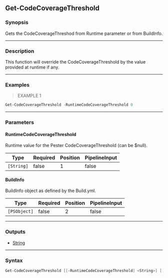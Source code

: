 Get-CodeCoverageThreshold
-------------------------

### Synopsis
Gets the CodeCoverageThreshod from Runtime parameter or from BuildInfo.

---

### Description

This function will override the CodeCoverageThreshold by the value
provided at runtime if any.

---

### Examples
> EXAMPLE 1

```PowerShell
Get-CodeCoverageThreshold -RuntimeCodeCoverageThreshold 0
```

---

### Parameters
#### **RuntimeCodeCoverageThreshold**
Runtime value for the Pester CodeCoverageThreshold (can be $null).

|Type      |Required|Position|PipelineInput|
|----------|--------|--------|-------------|
|`[String]`|false   |1       |false        |

#### **BuildInfo**
BuildInfo object as defined by the Build.yml.

|Type        |Required|Position|PipelineInput|
|------------|--------|--------|-------------|
|`[PSObject]`|false   |2       |false        |

---

### Outputs
* [String](https://learn.microsoft.com/en-us/dotnet/api/System.String)

---

### Syntax
```PowerShell
Get-CodeCoverageThreshold [[-RuntimeCodeCoverageThreshold] <String>] [[-BuildInfo] <PSObject>] [<CommonParameters>]
```
